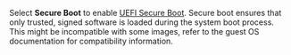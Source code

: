 Select **Secure Boot** to enable [UEFI Secure Boot](https://wiki.debian.org/SecureBoot#What_is_UEFI_Secure_Boot.3F).
  Secure boot ensures that only trusted, signed software is loaded during the system boot process.
  This might be incompatible with some images, refer to the guest OS documentation for compatibility information.
